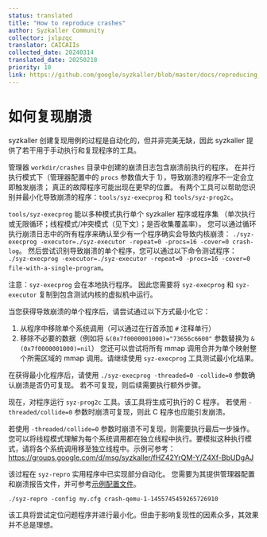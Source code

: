 ```yaml
---
status: translated
title: "How to reproduce crashes"
author: Syzkaller Community
collector: jxlpzqc
translator: CAICAIIs
collected_date: 20240314
translated_date: 20250218
priority: 10
link: https://github.com/google/syzkaller/blob/master/docs/reproducing_crashes.md
---
```


# 如何复现崩溃

syzkaller 创建复现用例的过程是自动化的，但并非完美无缺，因此 syzkaller 提供了若干用于手动执行和复现程序的工具。

管理器 `workdir/crashes` 目录中创建的崩溃日志包含崩溃前执行的程序。 
在并行执行模式下（管理器配置中的 `procs` 参数值大于 1），导致崩溃的程序不一定会立即触发崩溃；
真正的故障程序可能出现在更早的位置。
有两个工具可以帮助您识别并最小化导致崩溃的程序：`tools/syz-execprog` 和 `tools/syz-prog2c`。


`tools/syz-execprog` 能以多种模式执行单个 syzkaller 程序或程序集
（单次执行或无限循环；线程模式/冲突模式（见下文）；是否收集覆盖率）。 
您可以通过循环执行崩溃日志中的所有程序来确认至少有一个程序确实会导致内核崩溃：
`./syz-execprog -executor=./syz-executor -repeat=0 -procs=16 -cover=0 crash-log`。
然后尝试识别导致崩溃的单个程序，您可以通过以下命令测试程序：
`./syz-execprog -executor=./syz-executor -repeat=0 -procs=16 -cover=0 file-with-a-single-program`。

注意：`syz-execprog` 会在本地执行程序。
因此您需要将 `syz-execprog` 和 `syz-executor` 复制到包含测试内核的虚拟机中运行。


当您获得导致崩溃的单个程序后，请尝试通过以下方式最小化它：
1. 从程序中移除单个系统调用（可以通过在行首添加 `#` 注释单行）
2. 移除不必要的数据（例如将 `&(0x7f0000001000)="73656c6600"` 参数替换为 `&(0x7f0000001000)=nil`）
您还可以尝试将所有 mmap 调用合并为单个映射整个所需区域的 mmap 调用。请继续使用 `syz-execprog` 工具测试最小化结果。

在获得最小化程序后，请使用 `./syz-execprog -threaded=0 -collide=0` 参数确认崩溃是否仍可复现。
若不可复现，则后续需要执行额外步骤。


现在，对程序运行 `syz-prog2c` 工具。该工具将生成可执行的 C 程序。
若使用 `-threaded/collide=0` 参数时崩溃可复现，则此 C 程序也应能引发崩溃。

若使用 `-threaded/collide=0` 参数时崩溃不可复现，则需要执行最后一步操作。
您可以将线程模式理解为每个系统调用都在独立线程中执行。要模拟这种执行模式，请将各个系统调用移至独立线程中。示例可参考：
https://groups.google.com/d/msg/syzkaller/fHZ42YrQM-Y/Z4Xf-BbUDgAJ

该过程在 `syz-repro` 实用程序中已实现部分自动化。
您需要为其提供管理器配置和崩溃报告文件，并可参考[示例配置文件](/pkg/mgrconfig/testdata/qemu.cfg)。
```
./syz-repro -config my.cfg crash-qemu-1-1455745459265726910
```
该工具将尝试定位问题程序并进行最小化。但由于影响复现性的因素众多，其效果并不总是理想。
